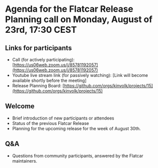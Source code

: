 # Agenda for the Flatcar Release Planning call on Monday, August of 23rd, 17:30 CEST

## Links for participants
- Call (for actively participating): [https://us06web.zoom.us/j/85781192057](https://us06web.zoom.us/j/85781192057)
- Youtube live stream link (for passively watching): [Link will become available shortly before the meeting]
- Release Planning Board: [https://github.com/orgs/kinvolk/projects/15](https://github.com/orgs/kinvolk/projects/15)

## Welcome
- Brief introduction of new participants or attendees
- Status of the previous Flatcar Release
- Planning for the upcoming release for the week of August 30th.

## Q&A
- Questions from community participants, answered by the Flatcar maintainers.
